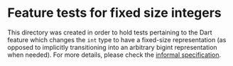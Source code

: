# Feature tests for fixed size integers

This directory was created in order to hold tests pertaining to the Dart
feature which changes the `int` type to have a fixed-size representation
(as opposed to implicitly transitioning into an arbitrary bigint
representation when needed). For more details, please check the
[informal specification](https://github.com/dart-lang/sdk/blob/main/docs/language/informal/int64.md).
